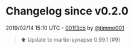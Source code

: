 # Changelog since v0.2.0

2019/02/14 15:10 UTC - [001f3cb](https://github.com/hassio-addons/addon-matrix/commit/001f3cb7b736e0cd8d26bfd0c59c711d27ecb8e5) by [@timmo001](https://github.com/timmo001)
> :arrow_up: Update to martix-synapse 0.99.1 (#9) 

